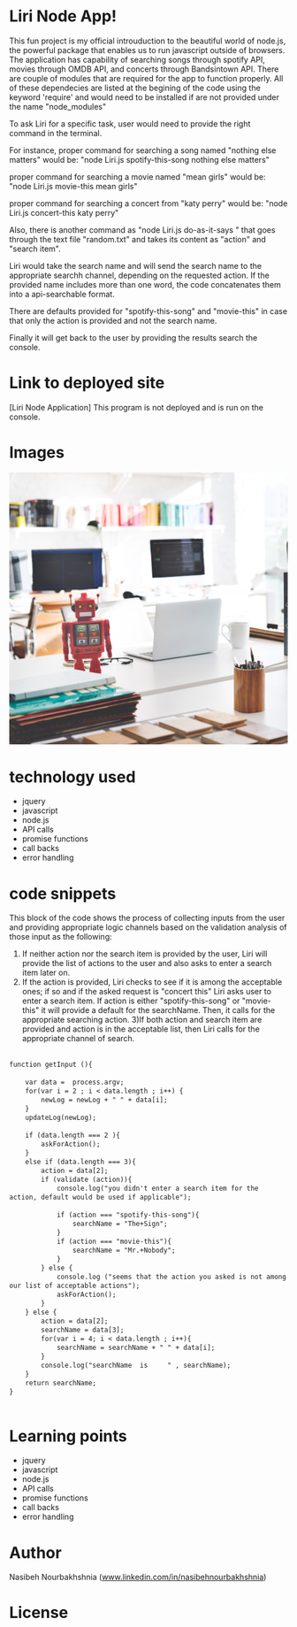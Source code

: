 <!-- Put the name of the project after the # -->
<!-- the # means h1  -->
# Liri Node App!

<!-- Put a description of what the project is -->

This fun project is my official introuduction to the beautiful world of node.js, the powerful package that enables us to run javascript outside of browsers. The application has capability of searching songs through spotify API, movies through OMDB API, and concerts through Bandsintown API. There are couple of modules that are required for the app to function properly. All of these dependecies are listed at the begining of the code using the keyword 'require' and  would need to be installed if are not provided under the name "node_modules"

To ask Liri for a specific task, user would need to provide the right command in the terminal. 

For instance, proper command for searching a song named "nothing else matters" would be:
"node Liri.js spotify-this-song nothing else matters"

proper command for searching a movie named "mean girls" would be:
"node Liri.js movie-this mean girls"

proper command for searching a concert from "katy perry" would be:
"node Liri.js concert-this katy perry"

Also, there is another command as "node Liri.js do-as-it-says " that goes through the text file "random.txt" and takes its content as "action" and "search item".

Liri would take the search name and will send the search name to the appropriate searchh channel, depending on the requested action. If the provided name includes more than one word, the code concatenates them into a api-searchable  format.

There are defaults provided for "spotify-this-song" and "movie-this" in case that only the action is provided and not the search name.

Finally it will get back to the user by providing the results search the console.


# Link to deployed site
<!-- make a link to the deployed site --> 
<!-- [What the user will see](the link to the deployed site) -->

[Liri Node Application]
This program is not deployed and is run on the console.


# Images
<!-- take a picture of the image and add it into the readme  -->
<!-- ![image title](path or link to image) -->
![bot](bot.jpg)



# technology used
<!-- make a list of technology used -->
<!-- what you used for this web app, like html css -->

<!-- 
1. First ordered list item
2. Another item
⋅⋅* Unordered sub-list. 
1. Actual numbers don't matter, just that it's a number
⋅⋅1. Ordered sub-list
4. And another item. 
-->
- jquery
- javascript
- node.js
- API calls
- promise functions
- call backs
- error handling



# code snippets
<!-- put snippets of code inside ``` ``` so it will look like code -->
<!-- if you want to put blockquotes use a > -->

This block of the code shows the process of collecting inputs from the user and providing appropriate logic channels based on the validation analysis of those input as the following:

1) If neither action nor the search item is provided by the user, Liri will provide the list of actions to the user and also asks to enter a search item later on.
2) If the action is provided, Liri checks to see if it is among the acceptable ones; if so and if the asked request is  "concert this" Liri asks user to enter a search item. If action is either "spotify-this-song" or "movie-this" it will provide a default for the searchName. Then, it calls for the appropriate searching action.
3)If both action and search item are provided and action is in the acceptable list, then Liri calls for the appropriate channel of search.

```

function getInput (){
    
    var data =  process.argv;
    for(var i = 2 ; i < data.length ; i++) {
        newLog = newLog + " " + data[i];
    } 
    updateLog(newLog);

    if (data.length === 2 ){
        askForAction();
    } 
    else if (data.length === 3){
        action = data[2];
        if (validate (action)){
            console.log("you didn't enter a search item for the action, default would be used if applicable");

            if (action === "spotify-this-song"){
                searchName = "The+Sign";
            }
            if (action === "movie-this"){
                searchName = "Mr.+Nobody";
            }  
        } else {
            console.log ("seems that the action you asked is not among our list of acceptable actions");
            askForAction();
        }    
    } else {
        action = data[2];
        searchName = data[3];
        for(var i = 4; i < data.length ; i++){
            searchName = searchName + " " + data[i];
        }
        console.log("searchName  is     " , searchName);
    }  
    return searchName;
}


```


# Learning points
<!-- Learning points where you would write what you thought was helpful -->
- jquery
- javascript
- node.js
- API calls
- promise functions
- call backs
- error handling




# Author 
<!-- make a link to the deployed site and have your name as the link -->
Nasibeh Nourbakhshnia
(www.linkedin.com/in/nasibehnourbakhshnia)

# License